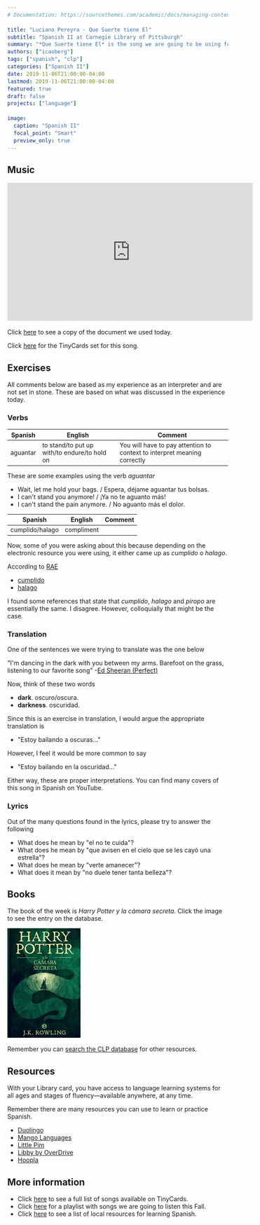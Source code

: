 ```yaml
---
# Documentation: https://sourcethemes.com/academic/docs/managing-content/

title: "Luciano Pereyra - Que Suerte tiene El"
subtitle: "Spanish II at Carnegie Library of Pittsburgh"
summary: "*Que Suerte tiene El* is the song we are going to be using for the exercise today"
authors: ["icaoberg"]
tags: ["spanish", "clp"]
categories: ["Spanish II"]
date: 2019-11-06T21:00:00-04:00
lastmod: 2019-11-06T21:00:00-04:00
featured: true
draft: false
projects: ["language"]

image:
  caption: "Spanish II"
  focal_point: "Smart"
  preview_only: true
---
```


## Music

<iframe width="560" height="315" src="https://www.youtube.com/embed/HruUfRtYQVk" frameborder="0" allow="accelerometer; autoplay; encrypted-media; gyroscope; picture-in-picture" allowfullscreen></iframe>

Click [here](https://docs.google.com/document/d/1aj_cFI1DjO3zIfwI-ba0aErwWzEcOAQVSmbiUhQ7ILc/edit?usp=sharing) to see a copy of the document we used today.

Click [here](https://tiny.cards/decks/PQBofQex/luciano-pereyra-que-suerte-tiene-el) for the TinyCards set for this song.

## Exercises

All comments below are based as my experience as an interpreter and are not set in stone. These are based on what was discussed in the experience today.

### Verbs

| **Spanish**  | **English**                                      | **Comment**                                                                  |
|----------|----------------------------------------------|--------------------------------------------------------------------------|
| aguantar | to stand/to put up with/to endure/to hold on | You will have to pay attention to context to interpret meaning correctly |

These are some examples using the verb *aguantar*

* Wait, let me hold your bags. / Espera, déjame aguantar tus bolsas.
* I can't stand you anymore! / ¡Ya no te aguanto más!
* I can't stand the pain anymore. / No aguanto más el dolor.

| **Spanish**  | **English**                                      | **Comment**                                                                  |
|----------|----------------------------------------------|--------------------------------------------------------------------------|
| cumplido/halago | compliment | |

Now, some of you were asking about this because depending on the electronic resource you were using, it either came up as *cumplido* o *halago*.

According to [RAE](http://www.raw.es)

* [cumplido](https://dle.rae.es/?id=BfrRIjm)
* [halago](https://dle.rae.es/?id=JyUEAps)

I found some references that state that *cumplido*, *halago* and *piropo* are essentially the same. I disagree. However, colloquially that might be the case.

### Translation
One of the sentences we were trying to translate was the one below

"I'm dancing in the dark with you between my arms. Barefoot on the grass, listening to our favorite song"
-[Ed Sheeran (Perfect)](https://www.youtube.com/watch?v=2Vv-BfVoq4g)

Now, think of these two words

* **dark**. oscuro/oscura.
* **darkness**. oscuridad.

Since this is an exercise in translation, I would argue the appropriate translation is

* "Estoy bailando a oscuras..."

However, I feel it would be more common to say

* "Estoy bailando en la oscuridad..."

Either way, these are proper interpretations. You can find many covers of this song in Spanish on YouTube.

### Lyrics
Out of the many questions found in the lyrics, please try to answer the following

* What does he mean by "el no te cuida"?
* What does he mean by "que avisen en el cielo que se les cayó una estrella"?
* What does he mean by "verte amanecer"?
* What does it mean by "no duele tener tanta belleza"?

## Books

The book of the week is *Harry Potter y la cámara secreta*. Click the image to see the entry on the database.

[![Harry Potter y la camara secreta](book.jpg)](https://librarycatalog.einetwork.net/Record/.b36663189)

Remember you can [search the CLP database](https://www.carnegielibrary.org/) for other resources.

## Resources
With your Library card, you have access to language learning systems for all ages and stages of fluency—available anywhere, at any time.

Remember there are many resources you can use to learn or practice Spanish.

* [Duolingo](http://www.duolingo.com)
* [Mango Languages](https://connect.mangolanguages.com/einetwork/login?u=617768)
* [Little Pim](http://connect.mangolanguages.com/einetwork/start?target=little_pim)
* [Libby by OverDrive](https://meet.libbyapp.com/)
* [Hoopla](http://www.hoopladigital.com)

## More information
* Click [here](https://tiny.cards/users/iecaoberg) to see a full list of songs available on TinyCards.
* Click [here](https://play.google.com/music/playlist/AMaBXylPqViNePkuApJYuY_5O_dIhdr6xj-OeoahENiB7xjKR2c3h1R3LFbcO4Ya43Y_JdeCwB086YJQ_ptzt3caSN3Hi1TUhQ%3D%3D) for a playlist with songs we are going to listen this Fall.
* Click [here](https://docs.google.com/document/d/1j2lHjCQ9QDb2o-SDTODL9Ojgi09zzi789BctPOw9Z6Q/edit?usp=sharing) to see a list of local resources for learning Spanish.
